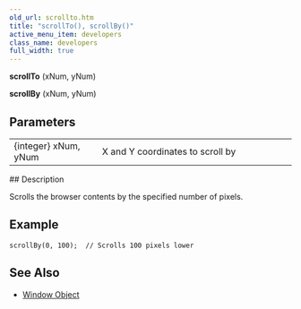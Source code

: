 ```yaml
---
old_url: scrollto.htm
title: "scrollTo(), scrollBy()"
active_menu_item: developers
class_name: developers
full_width: true
---
```



**scrollTo** (xNum, yNum)

**scrollBy** (xNum, yNum)

## Parameters

<table>
<tr>
<td width="193">
{integer} xNum, yNum

</td>
<td width="17">
</td>
<td width="670">
X and Y coordinates to scroll by

</td>
</tr>
</table>
## Description

Scrolls the browser contents by the specified number of pixels.

## Example

    scrollBy(0, 100);  // Scrolls 100 pixels lower
   

## See Also

 - [Window Object](/developers/documentation/scripting-apis/client-api/useful-browser-functions/window-object)

